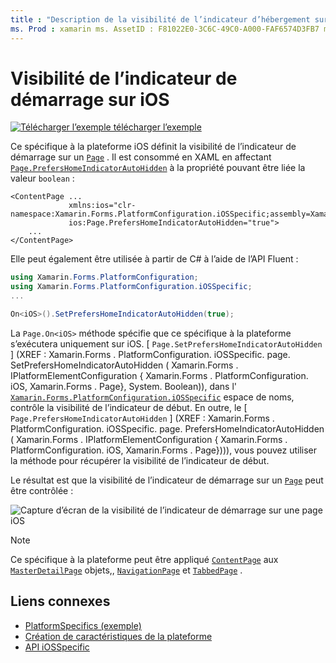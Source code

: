 ```yaml
---
title : "Description de la visibilité de l’indicateur d’hébergement sur iOS" : "les spécificités de la plateforme vous permettent d’utiliser des fonctionnalités uniquement disponibles sur une plateforme spécifique, sans implémenter de convertisseurs ou d’effets personnalisés. Cet article explique comment utiliser le spécifique à la plateforme iOS qui définit la visibilité de l’indicateur de démarrage sur une page.»
ms. Prod : xamarin ms. AssetID : F81022E0-3C6C-49C0-A000-FAF6574D3FB7 ms. Technology : xamarin-Forms Author : davidbritch ms. Author : dabritch ms. Date : 05/09/2019 No-Loc : [ Xamarin.Forms , Xamarin.Essentials ]
---
```


# <a name="home-indicator-visibility-on-ios"></a>Visibilité de l’indicateur de démarrage sur iOS

[![Télécharger ](~/media/shared/download.png) l’exemple télécharger l’exemple](https://docs.microsoft.com/samples/xamarin/xamarin-forms-samples/userinterface-platformspecifics)

Ce spécifique à la plateforme iOS définit la visibilité de l’indicateur de démarrage sur un [`Page`](xref:Xamarin.Forms.Page) . Il est consommé en XAML en affectant [`Page.PrefersHomeIndicatorAutoHidden`](xref:Xamarin.Forms.PlatformConfiguration.iOSSpecific.Page.PrefersHomeIndicatorAutoHiddenProperty) à la propriété pouvant être liée la valeur `boolean` :

```xaml
<ContentPage ...
             xmlns:ios="clr-namespace:Xamarin.Forms.PlatformConfiguration.iOSSpecific;assembly=Xamarin.Forms.Core"
             ios:Page.PrefersHomeIndicatorAutoHidden="true">
    ...
</ContentPage>
```

Elle peut également être utilisée à partir de C# à l’aide de l’API Fluent :

```csharp
using Xamarin.Forms.PlatformConfiguration;
using Xamarin.Forms.PlatformConfiguration.iOSSpecific;
...

On<iOS>().SetPrefersHomeIndicatorAutoHidden(true);
```

La `Page.On<iOS>` méthode spécifie que ce spécifique à la plateforme s’exécutera uniquement sur iOS. [ `Page.SetPrefersHomeIndicatorAutoHidden` ] (XREF : Xamarin.Forms . PlatformConfiguration. iOSSpecific. page. SetPrefersHomeIndicatorAutoHidden ( Xamarin.Forms . IPlatformElementConfiguration { Xamarin.Forms . PlatformConfiguration. iOS, Xamarin.Forms . Page}, System. Boolean)), dans l' [`Xamarin.Forms.PlatformConfiguration.iOSSpecific`](xref:Xamarin.Forms.PlatformConfiguration.iOSSpecific) espace de noms, contrôle la visibilité de l’indicateur de début. En outre, le [ `Page.PrefersHomeIndicatorAutoHidden` ] (XREF : Xamarin.Forms . PlatformConfiguration. iOSSpecific. page. PrefersHomeIndicatorAutoHidden ( Xamarin.Forms . IPlatformElementConfiguration { Xamarin.Forms . PlatformConfiguration. iOS, Xamarin.Forms . Page}))), vous pouvez utiliser la méthode pour récupérer la visibilité de l’indicateur de début.

Le résultat est que la visibilité de l’indicateur de démarrage sur un [`Page`](xref:Xamarin.Forms.Page) peut être contrôlée :

![Capture d’écran de la visibilité de l’indicateur de démarrage sur une page iOS](page-home-indicator-images/home-indicator-visibility.png "Visibilité de l’indicateur de la page d’accueil")

> [!NOTE]
> Ce spécifique à la plateforme peut être appliqué [`ContentPage`](xref:Xamarin.Forms.ContentPage) aux [`MasterDetailPage`](xref:Xamarin.Forms.MasterDetailPage) objets,, [`NavigationPage`](xref:Xamarin.Forms.NavigationPage) et [`TabbedPage`](xref:Xamarin.Forms.TabbedPage) .

## <a name="related-links"></a>Liens connexes

- [PlatformSpecifics (exemple)](https://docs.microsoft.com/samples/xamarin/xamarin-forms-samples/userinterface-platformspecifics)
- [Création de caractéristiques de la plateforme](~/xamarin-forms/platform/platform-specifics/index.md#creating-platform-specifics)
- [API iOSSpecific](xref:Xamarin.Forms.PlatformConfiguration.iOSSpecific)
